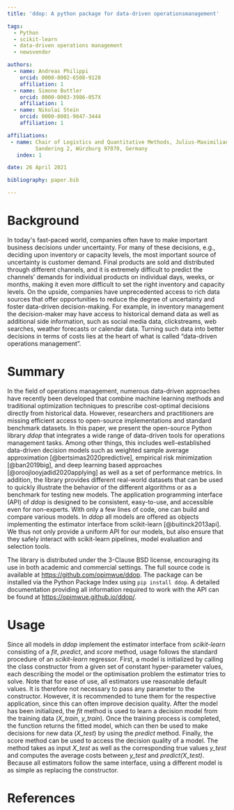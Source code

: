 ```yaml
---
title: 'ddop: A python package for data-driven operationsmanagement'

tags:
  - Python
  - scikit-learn
  - data-driven operations management
  - newsvendor

authors:
  - name: Andreas Philippi
    orcid: 0000-0002-6508-9128
    affiliation: 1
  - name: Simone Buttler
    orcid: 0000-0003-3986-057X
    affiliation: 1
  - name: Nikolai Stein
    orcid: 0000-0001-9847-3444
    affiliation: 1

affiliations:
 - name: Chair of Logistics and Quantitative Methods, Julius-Maximilians-Universität Würzburg,  
         Sandering 2, Würzburg 97070, Germany
   index: 1

date: 26 April 2021

bibliography: paper.bib

---
```


# Background
In today's fast-paced world, companies often have to make important business decisions under uncertainty. For many of these decisions, e.g., deciding upon inventory or capacity levels, the most important source of uncertainty is customer demand. Final products are sold and distributed through different channels, and it is extremely difficult to predict the channels’ demands for individual products on individual days, weeks, or months, making it even more difficult to set the right inventory and capacity levels. On the upside, companies have unprecedented access to rich data sources that offer opportunities to reduce the degree of uncertainty and foster data-driven decision-making. For example, in inventory management the decision-maker may have access to historical demand data as well as additional side information, such as social media data, clickstreams, web searches, weather forecasts or calendar data. Turning such data into better decisions in terms of costs lies at the heart of what is called “data-driven operations management”.

# Summary

In the field of operations management, numerous data-driven approaches have recently been developed that combine machine learning methods and traditional optimization techniques to prescribe cost-optimal decisions directly from historical data. However, researchers and practitioners are missing efficient access to open-source implementations and standard benchmark datasets. In this paper, we present the open-source Python library *ddop* that integrates a wide range of data-driven tools for operations management tasks. Among other things, this includes well-established data-driven decision models such as weighted sample average approximation [@bertsimas2020predictive], empirical risk minimization [@ban2019big], and deep learning based approaches [@oroojlooyjadid2020applying] as well as a set of performance metrics. In addition, the library provides different real-world datasets that can be used to quickly illustrate the behavior of the different algorithms or as a benchmark for testing new models. The application programming interface (API) of *ddop* is designed to be consistent, easy-to-use, and accessible even for non-experts. With only a few lines of code, one can build and compare various models. In *ddop* all models are offered as objects implementing the estimator interface from scikit-learn [@buitinck2013api]. We thus not only provide a uniform API for our models, but also ensure that they safely interact with scikit-learn pipelines, model evaluation and selection tools.  

The library is distributed under the 3-Clause BSD license, encouraging its use in both academic and commercial settings. The full source code is available at https://github.com/opimwue/ddop. The package can be installed via the Python Package Index using `pip install ddop`.  A detailed documentation providing all information required to work with the API can be found at https://opimwue.github.io/ddop/. 

# Usage
Since all models in *ddop* implement the estimator interface from *scikit-learn* consisting of a *fit*, *predict*, and *score* method, usage follows the standard procedure of an *scikit-learn* regressor. First, a model is initialized by calling the class constructor from a given set of constant hyper-parameter values, each describing the model or the optimisation problem the estimator tries to solve. Note that for ease of use, all estimators use reasonable default values. It is therefore not necessary to pass any parameter to the constructor. However, it is recommended to tune them for the respective application, since this can often improve decision quality. After the model has been initialized, the *fit* method is used to learn a decision model from the training data (*X_train*, *y_train*). Once the training process is completed, the function returns the fitted model, which can then be used to make decisions for new data (*X_test*) by using the *predict* method. Finally, the score method can be used to access the decision quality of a model. The method takes as input *X_test* as well as the corresponding true values *y_test* and computes the average costs between *y_test* and *predict(X_test)*. Because all estimators follow the same interface, using a different model is as simple as replacing the constructor.

# References 
